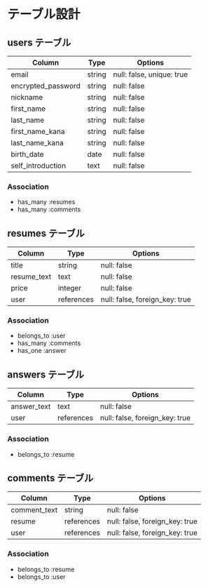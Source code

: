 # テーブル設計

## users テーブル

| Column             | Type    | Options                   |
| ------------------ | ------- | ------------------------- |
| email              | string  | null: false, unique: true |
| encrypted_password | string  | null: false               |
| nickname           | string  | null: false               |
| first_name         | string  | null: false               |
| last_name          | string  | null: false               |
| first_name_kana    | string  | null: false               |
| last_name_kana     | string  | null: false               |
| birth_date         | date    | null: false               |
| self_introduction  | text    | null: false               |

### Association   

- has_many :resumes
- has_many :comments

## resumes テーブル

| Column      | Type       | Options                        |
| ----------- | ---------- | ------------------------------ |
| title       | string     | null: false                    |
| resume_text | text       | null: false                    |
| price       | integer    | null: false                    |
| user        | references | null: false, foreign_key: true |

### Association

- belongs_to :user
- has_many :comments
- has_one :answer

## answers テーブル

| Column      | Type       | Options                        |
| ----------- | ---------- | ------------------------------ |
| answer_text | text       | null: false                    |
| user        | references | null: false, foreign_key: true |

### Association

- belongs_to :resume

## comments テーブル

| Column       | Type       | Options                        |
| ------------ | ---------- | ------------------------------ |
| comment_text | string     | null: false                    |
| resume       | references | null: false, foreign_key: true |
| user         | references | null: false, foreign_key: true |

### Association

- belongs_to :resume
- belongs_to :user

